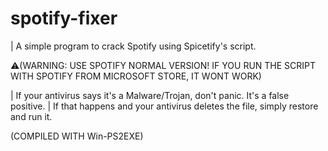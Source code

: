 # spotify-fixer
| A simple program to crack Spotify using Spicetify's script.

⚠️(WARNING: USE SPOTIFY NORMAL VERSION! IF YOU RUN THE SCRIPT WITH SPOTIFY FROM MICROSOFT STORE, IT WONT WORK)

| If your antivirus says it's a Malware/Trojan, don't panic. It's a false positive.
| If that happens and your antivirus deletes the file, simply restore and run it.

(COMPILED WITH Win-PS2EXE)
